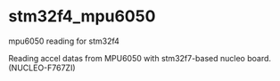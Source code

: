 # stm32f4_mpu6050
mpu6050 reading for stm32f4

Reading accel datas from MPU6050 with stm32f7-based nucleo board. (NUCLEO-F767ZI)
